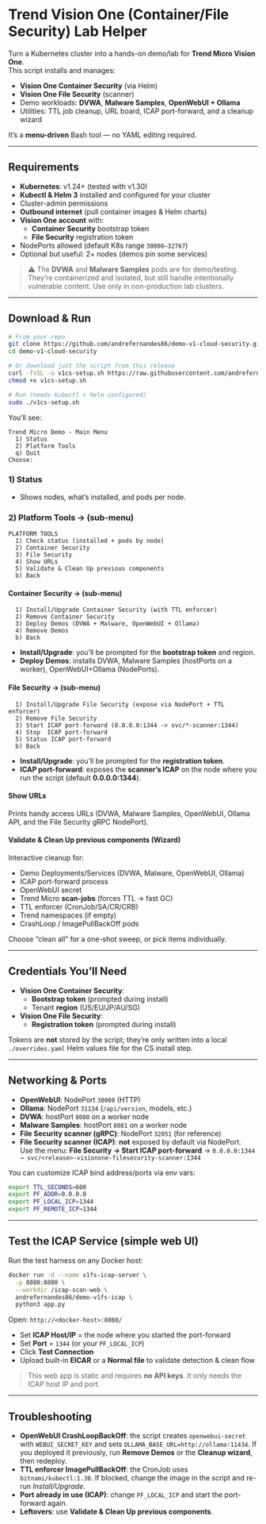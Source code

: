 # Trend Vision One (Container/File Security) Lab Helper

Turn a Kubernetes cluster into a hands-on demo/lab for **Trend Micro Vision One**.  
This script installs and manages:

- **Vision One Container Security** (via Helm)
- **Vision One File Security** (scanner)
- Demo workloads: **DVWA**, **Malware Samples**, **OpenWebUI + Ollama**
- Utilities: TTL job cleanup, URL board, ICAP port-forward, and a cleanup wizard

It’s a **menu-driven** Bash tool — no YAML editing required.

---

## Requirements

- **Kubernetes**: v1.24+ (tested with v1.30)
- **Kubectl & Helm 3** installed and configured for your cluster
- Cluster-admin permissions
- **Outbound internet** (pull container images & Helm charts)
- **Vision One account** with:
  - **Container Security** bootstrap token
  - **File Security** registration token
- NodePorts allowed (default K8s range `30000–32767`)
- Optional but useful: 2+ nodes (demos pin some services)

> ⚠️ The **DVWA** and **Malware Samples** pods are for demo/testing. They’re containerized and isolated, but still handle intentionally vulnerable content. Use only in non-production lab clusters.

---

## Download & Run

```bash
# From your repo
git clone https://github.com/andrefernandes86/demo-v1-cloud-security.git
cd demo-v1-cloud-security

# Or download just the script from this release
curl -fsSL -o v1cs-setup.sh https://raw.githubusercontent.com/andrefernandes86/demo-v1-cloud-security/main/v1cs-setup.sh
chmod +x v1cs-setup.sh

# Run (needs kubectl + helm configured)
sudo ./v1cs-setup.sh
```

You’ll see:

```
Trend Micro Demo - Main Menu
  1) Status
  2) Platform Tools
  q) Quit
Choose:
```

### 1) Status
- Shows nodes, what’s installed, and pods per node.

### 2) Platform Tools → (sub-menu)
```
PLATFORM TOOLS
  1) Check status (installed + pods by node)
  2) Container Security
  3) File Security
  4) Show URLs
  5) Validate & Clean Up previous components
  b) Back
```

#### Container Security → (sub-menu)
```
  1) Install/Upgrade Container Security (with TTL enforcer)
  2) Remove Container Security
  3) Deploy Demos (DVWA + Malware, OpenWebUI + Ollama)
  4) Remove Demos
  b) Back
```

- **Install/Upgrade**: you’ll be prompted for the **bootstrap token** and region.
- **Deploy Demos**: installs DVWA, Malware Samples (hostPorts on a worker), OpenWebUI+Ollama (NodePorts).

#### File Security → (sub-menu)
```
  1) Install/Upgrade File Security (expose via NodePort + TTL enforcer)
  2) Remove File Security
  3) Start ICAP port-forward (0.0.0.0:1344 -> svc/*-scanner:1344)
  4) Stop  ICAP port-forward
  5) Status ICAP port-forward
  b) Back
```

- **Install/Upgrade**: you’ll be prompted for the **registration token**.
- **ICAP port-forward**: exposes the **scanner’s ICAP** on the node where you run the script (default **0.0.0.0:1344**).

#### Show URLs
Prints handy access URLs (DVWA, Malware Samples, OpenWebUI, Ollama API, and the File Security gRPC NodePort).

#### Validate & Clean Up previous components (Wizard)
Interactive cleanup for:
- Demo Deployments/Services (DVWA, Malware, OpenWebUI, Ollama)
- ICAP port-forward process
- OpenWebUI secret
- Trend Micro **scan-jobs** (forces TTL → fast GC)
- TTL enforcer (CronJob/SA/CR/CRB)
- Trend namespaces (if empty)
- CrashLoop / ImagePullBackOff pods

Choose “clean all” for a one-shot sweep, or pick items individually.

---

## Credentials You’ll Need

- **Vision One Container Security**:
  - **Bootstrap token** (prompted during install)
  - Tenant **region** (US/EU/JP/AU/SG)
- **Vision One File Security**:
  - **Registration token** (prompted during install)

Tokens are **not** stored by the script; they’re only written into a local `./overrides.yaml` Helm values file for the CS install step.

---

## Networking & Ports

- **OpenWebUI**: NodePort `30080` (HTTP)
- **Ollama**: NodePort `31134` (`/api/version`, models, etc.)
- **DVWA**: hostPort `8080` on a worker node
- **Malware Samples**: hostPort `8081` on a worker node
- **File Security scanner (gRPC)**: NodePort `32051` (for reference)
- **File Security scanner (ICAP)**: **not** exposed by default via NodePort.  
  Use the menu: **File Security → Start ICAP port-forward** → `0.0.0.0:1344 → svc/<release>-visionone-filesecurity-scanner:1344`

You can customize ICAP bind address/ports via env vars:
```bash
export TTL_SECONDS=600
export PF_ADDR=0.0.0.0
export PF_LOCAL_ICP=1344
export PF_REMOTE_ICP=1344
```

---

## Test the ICAP Service (simple web UI)

Run the test harness on any Docker host:
```bash
docker run -d --name v1fs-icap-server \
  -p 8080:8080 \
  --workdir /icap-scan-web \
  andrefernandes86/demo-v1fs-icap \
  python3 app.py
```

Open: `http://<docker-host>:8080/`

- Set **ICAP Host/IP** = the node where you started the port-forward
- Set **Port** = `1344` (or your `PF_LOCAL_ICP`)
- Click **Test Connection**
- Upload built-in **EICAR** or a **Normal file** to validate detection & clean flow

> This web app is static and requires **no API keys**. It only needs the ICAP host IP and port.

---

## Troubleshooting

- **OpenWebUI CrashLoopBackOff**: the script creates `openwebui-secret` with `WEBUI_SECRET_KEY` and sets `OLLAMA_BASE_URL=http://ollama:11434`. If you deployed it previously, run **Remove Demos** or the **Cleanup wizard**, then redeploy.
- **TTL enforcer ImagePullBackOff**: the CronJob uses `bitnami/kubectl:1.30`. If blocked, change the image in the script and re-run *Install/Upgrade*.
- **Port already in use (ICAP)**: change `PF_LOCAL_ICP` and start the port-forward again.
- **Leftovers**: use **Validate & Clean Up previous components**.

